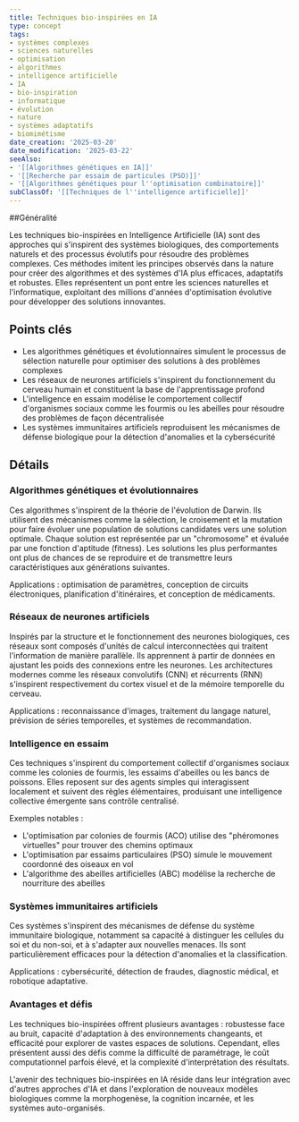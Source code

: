 ```yaml
---
title: Techniques bio-inspirées en IA
type: concept
tags:
- systèmes complexes
- sciences naturelles
- optimisation
- algorithmes
- intelligence artificielle
- IA
- bio-inspiration
- informatique
- évolution
- nature
- systèmes adaptatifs
- biomimétisme
date_creation: '2025-03-20'
date_modification: '2025-03-22'
seeAlso:
- '[[Algorithmes génétiques en IA]]'
- '[[Recherche par essaim de particules (PSO)]]'
- '[[Algorithmes génétiques pour l''optimisation combinatoire]]'
subClassOf: '[[Techniques de l''intelligence artificielle]]'
---
```

##Généralité

Les techniques bio-inspirées en Intelligence Artificielle (IA) sont des approches qui s'inspirent des systèmes biologiques, des comportements naturels et des processus évolutifs pour résoudre des problèmes complexes. Ces méthodes imitent les principes observés dans la nature pour créer des algorithmes et des systèmes d'IA plus efficaces, adaptatifs et robustes. Elles représentent un pont entre les sciences naturelles et l'informatique, exploitant des millions d'années d'optimisation évolutive pour développer des solutions innovantes.

## Points clés

- Les algorithmes génétiques et évolutionnaires simulent le processus de sélection naturelle pour optimiser des solutions à des problèmes complexes
- Les réseaux de neurones artificiels s'inspirent du fonctionnement du cerveau humain et constituent la base de l'apprentissage profond
- L'intelligence en essaim modélise le comportement collectif d'organismes sociaux comme les fourmis ou les abeilles pour résoudre des problèmes de façon décentralisée
- Les systèmes immunitaires artificiels reproduisent les mécanismes de défense biologique pour la détection d'anomalies et la cybersécurité

## Détails

### Algorithmes génétiques et évolutionnaires

Ces algorithmes s'inspirent de la théorie de l'évolution de Darwin. Ils utilisent des mécanismes comme la sélection, le croisement et la mutation pour faire évoluer une population de solutions candidates vers une solution optimale. Chaque solution est représentée par un "chromosome" et évaluée par une fonction d'aptitude (fitness). Les solutions les plus performantes ont plus de chances de se reproduire et de transmettre leurs caractéristiques aux générations suivantes.

Applications : optimisation de paramètres, conception de circuits électroniques, planification d'itinéraires, et conception de médicaments.

### Réseaux de neurones artificiels

Inspirés par la structure et le fonctionnement des neurones biologiques, ces réseaux sont composés d'unités de calcul interconnectées qui traitent l'information de manière parallèle. Ils apprennent à partir de données en ajustant les poids des connexions entre les neurones. Les architectures modernes comme les réseaux convolutifs (CNN) et récurrents (RNN) s'inspirent respectivement du cortex visuel et de la mémoire temporelle du cerveau.

Applications : reconnaissance d'images, traitement du langage naturel, prévision de séries temporelles, et systèmes de recommandation.

### Intelligence en essaim

Ces techniques s'inspirent du comportement collectif d'organismes sociaux comme les colonies de fourmis, les essaims d'abeilles ou les bancs de poissons. Elles reposent sur des agents simples qui interagissent localement et suivent des règles élémentaires, produisant une intelligence collective émergente sans contrôle centralisé.

Exemples notables :
- L'optimisation par colonies de fourmis (ACO) utilise des "phéromones virtuelles" pour trouver des chemins optimaux
- L'optimisation par essaims particulaires (PSO) simule le mouvement coordonné des oiseaux en vol
- L'algorithme des abeilles artificielles (ABC) modélise la recherche de nourriture des abeilles

### Systèmes immunitaires artificiels

Ces systèmes s'inspirent des mécanismes de défense du système immunitaire biologique, notamment sa capacité à distinguer les cellules du soi et du non-soi, et à s'adapter aux nouvelles menaces. Ils sont particulièrement efficaces pour la détection d'anomalies et la classification.

Applications : cybersécurité, détection de fraudes, diagnostic médical, et robotique adaptative.

### Avantages et défis

Les techniques bio-inspirées offrent plusieurs avantages : robustesse face au bruit, capacité d'adaptation à des environnements changeants, et efficacité pour explorer de vastes espaces de solutions. Cependant, elles présentent aussi des défis comme la difficulté de paramétrage, le coût computationnel parfois élevé, et la complexité d'interprétation des résultats.

L'avenir des techniques bio-inspirées en IA réside dans leur intégration avec d'autres approches d'IA et dans l'exploration de nouveaux modèles biologiques comme la morphogenèse, la cognition incarnée, et les systèmes auto-organisés.